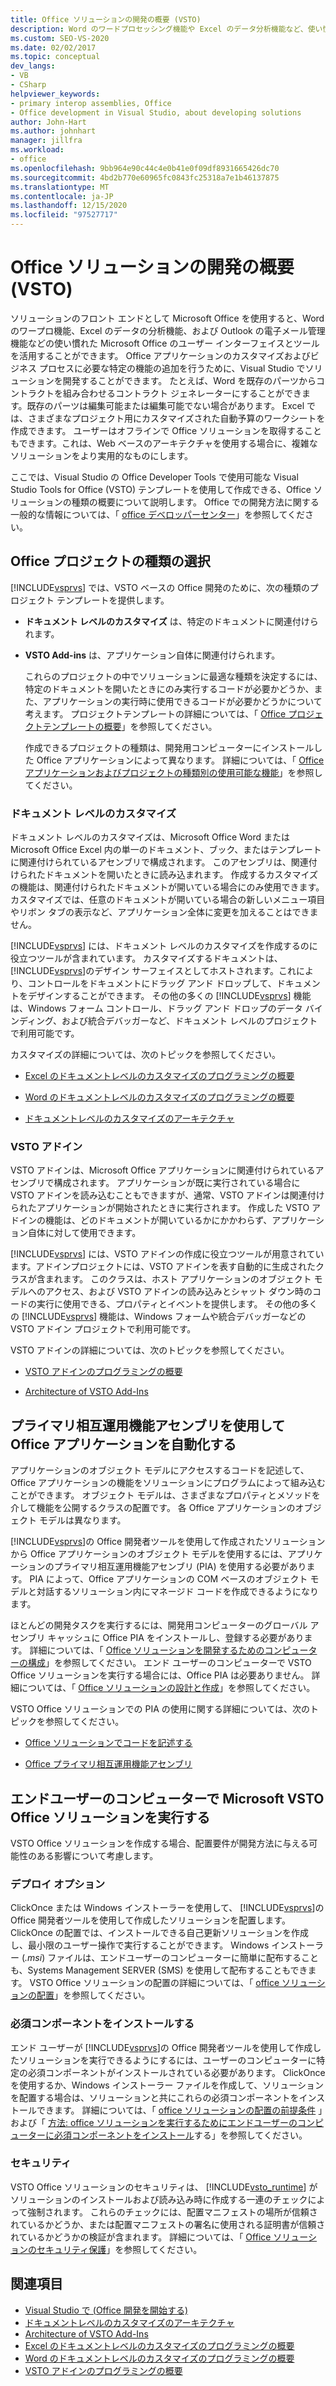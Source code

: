 ```yaml
---
title: Office ソリューションの開発の概要 (VSTO)
description: Word のワードプロセッシング機能や Excel のデータ分析機能など、使い慣れた Microsoft Office ユーザーインターフェイスとツールのカスタマイズを開発する方法について説明します。
ms.custom: SEO-VS-2020
ms.date: 02/02/2017
ms.topic: conceptual
dev_langs:
- VB
- CSharp
helpviewer_keywords:
- primary interop assemblies, Office
- Office development in Visual Studio, about developing solutions
author: John-Hart
ms.author: johnhart
manager: jillfra
ms.workload:
- office
ms.openlocfilehash: 9bb964e90c44c4e0b41e0f09df8931665426dc70
ms.sourcegitcommit: 4bd2b770e60965fc0843fc25318a7e1b46137875
ms.translationtype: MT
ms.contentlocale: ja-JP
ms.lasthandoff: 12/15/2020
ms.locfileid: "97527717"
---
```

# <a name="office-solutions-development-overview-vsto"></a>Office ソリューションの開発の概要 (VSTO)
  ソリューションのフロント エンドとして Microsoft Office を使用すると、Word のワープロ機能、Excel のデータの分析機能、および Outlook の電子メール管理機能などの使い慣れた Microsoft Office のユーザー インターフェイスとツールを活用することができます。 Office アプリケーションのカスタマイズおよびビジネス プロセスに必要な特定の機能の追加を行うために、Visual Studio でソリューションを開発することができます。 たとえば、Word を既存のパーツからコントラクトを組み合わせるコントラクト ジェネレーターにすることができます。既存のパーツは編集可能または編集可能でない場合があります。 Excel では、さまざまなプロジェクト用にカスタマイズされた自動予算のワークシートを作成できます。 ユーザーはオフラインで Office ソリューションを取得することもできます。これは、Web ベースのアーキテクチャを使用する場合に、複雑なソリューションをより実用的なものにします。

 ここでは、Visual Studio の Office Developer Tools で使用可能な Visual Studio Tools for Office (VSTO) テンプレートを使用して作成できる、Office ソリューションの種類の概要について説明します。 Office での開発方法に関する一般的な情報については、「 [office デベロッパーセンター](https://developer.microsoft.com/office)」を参照してください。

## <a name="choose-an-office-project-type"></a>Office プロジェクトの種類の選択
 [!INCLUDE[vsprvs](../sharepoint/includes/vsprvs-md.md)] では、VSTO ベースの Office 開発のために、次の種類のプロジェクト テンプレートを提供します。

- **ドキュメント レベルのカスタマイズ** は、特定のドキュメントに関連付けられます。

- **VSTO Add-ins** は、アプリケーション自体に関連付けられます。

  これらのプロジェクトの中でソリューションに最適な種類を決定するには、特定のドキュメントを開いたときにのみ実行するコードが必要かどうか、また、アプリケーションの実行時に使用できるコードが必要かどうかについて考えます。 プロジェクトテンプレートの詳細については、「 [Office プロジェクトテンプレートの概要](../vsto/office-project-templates-overview.md)」を参照してください。

  作成できるプロジェクトの種類は、開発用コンピューターにインストールした Office アプリケーションによって異なります。 詳細については、「 [Office アプリケーションおよびプロジェクトの種類別の使用可能な機能](../vsto/features-available-by-office-application-and-project-type.md)」を参照してください。

### <a name="document-level-customizations"></a>ドキュメント レベルのカスタマイズ
 ドキュメント レベルのカスタマイズは、Microsoft Office Word または Microsoft Office Excel 内の単一のドキュメント、ブック、またはテンプレートに関連付けられているアセンブリで構成されます。 このアセンブリは、関連付けられたドキュメントを開いたときに読み込まれます。 作成するカスタマイズの機能は、関連付けられたドキュメントが開いている場合にのみ使用できます。 カスタマイズでは、任意のドキュメントが開いている場合の新しいメニュー項目やリボン タブの表示など、アプリケーション全体に変更を加えることはできません。

 [!INCLUDE[vsprvs](../sharepoint/includes/vsprvs-md.md)] には、ドキュメント レベルのカスタマイズを作成するのに役立つツールが含まれています。 カスタマイズするドキュメントは、 [!INCLUDE[vsprvs](../sharepoint/includes/vsprvs-md.md)]のデザイン サーフェイスとしてホストされます。これにより、コントロールをドキュメントにドラッグ アンド ドロップして、ドキュメントをデザインすることができます。 その他の多くの [!INCLUDE[vsprvs](../sharepoint/includes/vsprvs-md.md)] 機能は、Windows フォーム コントロール、ドラッグ アンド ドロップのデータ バインディング、および統合デバッガーなど、ドキュメント レベルのプロジェクトで利用可能です。

 カスタマイズの詳細については、次のトピックを参照してください。

- [Excel のドキュメントレベルのカスタマイズのプログラミングの概要](../vsto/getting-started-programming-document-level-customizations-for-excel.md)

- [Word のドキュメントレベルのカスタマイズのプログラミングの概要](../vsto/getting-started-programming-document-level-customizations-for-word.md)

- [ドキュメントレベルのカスタマイズのアーキテクチャ](../vsto/architecture-of-document-level-customizations.md)

### <a name="vsto-add-ins"></a>VSTO アドイン
 VSTO アドインは、Microsoft Office アプリケーションに関連付けられているアセンブリで構成されます。 アプリケーションが既に実行されている場合に VSTO アドインを読み込むこともできますが、通常、VSTO アドインは関連付けられたアプリケーションが開始されたときに実行されます。 作成した VSTO アドインの機能は、どのドキュメントが開いているかにかかわらず、アプリケーション自体に対して使用できます。

 [!INCLUDE[vsprvs](../sharepoint/includes/vsprvs-md.md)] には、VSTO アドインの作成に役立つツールが用意されています。アドインプロジェクトには、VSTO アドインを表す自動的に生成されたクラスが含まれます。 このクラスは、ホスト アプリケーションのオブジェクト モデルへのアクセス、および VSTO アドインの読み込みとシャット ダウン時のコードの実行に使用できる、プロパティとイベントを提供します。 その他の多くの [!INCLUDE[vsprvs](../sharepoint/includes/vsprvs-md.md)] 機能は、Windows フォームや統合デバッガーなどの VSTO アドイン プロジェクトで利用可能です。

 VSTO アドインの詳細については、次のトピックを参照してください。

- [VSTO アドインのプログラミングの概要](../vsto/getting-started-programming-vsto-add-ins.md)

- [Architecture of VSTO Add-Ins](../vsto/architecture-of-vsto-add-ins.md)

## <a name="automate-office-applications-by-using-primary-interop-assemblies"></a>プライマリ相互運用機能アセンブリを使用して Office アプリケーションを自動化する
 アプリケーションのオブジェクト モデルにアクセスするコードを記述して、Office アプリケーションの機能をソリューションにプログラムによって組み込むことができます。 オブジェクト モデルは、さまざまなプロパティとメソッドを介して機能を公開するクラスの配置です。 各 Office アプリケーションのオブジェクト モデルは異なります。

 [!INCLUDE[vsprvs](../sharepoint/includes/vsprvs-md.md)]の Office 開発者ツールを使用して作成されたソリューションから Office アプリケーションのオブジェクト モデルを使用するには、アプリケーションのプライマリ相互運用機能アセンブリ (PIA) を使用する必要があります。 PIA によって、Office アプリケーションの COM ベースのオブジェクト モデルと対話するソリューション内にマネージド コードを作成できるようになります。

 ほとんどの開発タスクを実行するには、開発用コンピューターのグローバル アセンブリ キャッシュに Office PIA をインストールし、登録する必要があります。 詳細については、「 [Office ソリューションを開発するためのコンピューターの構成](../vsto/configuring-a-computer-to-develop-office-solutions.md)」を参照してください。 エンド ユーザーのコンピューターで VSTO Office ソリューションを実行する場合には、Office PIA は必要ありません。 詳細については、「 [Office ソリューションの設計と作成](../vsto/designing-and-creating-office-solutions.md)」を参照してください。

 VSTO Office ソリューションでの PIA の使用に関する詳細については、次のトピックを参照してください。

- [Office ソリューションでコードを記述する](../vsto/writing-code-in-office-solutions.md)

- [Office プライマリ相互運用機能アセンブリ](../vsto/office-primary-interop-assemblies.md)

## <a name="run-microsoft-vsto-office-solutions-on-end-user-computers"></a>エンドユーザーのコンピューターで Microsoft VSTO Office ソリューションを実行する
 VSTO Office ソリューションを作成する場合、配置要件が開発方法に与える可能性のある影響について考慮します。

### <a name="deployment-options"></a>デプロイ オプション
 ClickOnce または Windows インストーラーを使用して、 [!INCLUDE[vsprvs](../sharepoint/includes/vsprvs-md.md)]の Office 開発者ツールを使用して作成したソリューションを配置します。 ClickOnce の配置では、インストールできる自己更新ソリューションを作成し、最小限のユーザー操作で実行することができます。 Windows インストーラー (*.msi*) ファイルは、エンドユーザーのコンピューターに簡単に配布することも、Systems Management SERVER (SMS) を使用して配布することもできます。 VSTO Office ソリューションの配置の詳細については、「 [office ソリューションの配置](../vsto/deploying-an-office-solution.md)」を参照してください。

### <a name="install-prerequisites"></a>必須コンポーネントをインストールする
 エンド ユーザーが [!INCLUDE[vsprvs](../sharepoint/includes/vsprvs-md.md)]の Office 開発者ツールを使用して作成したソリューションを実行できるようにするには、ユーザーのコンピューターに特定の必須コンポーネントがインストールされている必要があります。 ClickOnce を使用するか、Windows インストーラー ファイルを作成して、ソリューションを配置する場合は、ソリューションと共にこれらの必須コンポーネントをインストールできます。 詳細については、「 [office ソリューションの配置の前提条件](/previous-versions/bb608617(v=vs.110)) 」および「 [方法: office ソリューションを実行するためにエンドユーザーのコンピューターに必須コンポーネントをインストール](/previous-versions/bb608608(v=vs.110))する」を参照してください。

### <a name="security"></a>セキュリティ
 VSTO Office ソリューションのセキュリティは、 [!INCLUDE[vsto_runtime](../vsto/includes/vsto-runtime-md.md)] がソリューションのインストールおよび読み込み時に作成する一連のチェックによって強制されます。 これらのチェックには、配置マニフェストの場所が信頼されているかどうか、または配置マニフェストの署名に使用される証明書が信頼されているかどうかの検証が含まれます。 詳細については、「 [Office ソリューションのセキュリティ保護](../vsto/securing-office-solutions.md)」を参照してください。

## <a name="see-also"></a>関連項目
- [Visual Studio で &#40;Office 開発を開始する&#41;](../vsto/getting-started-office-development-in-visual-studio.md)
- [ドキュメントレベルのカスタマイズのアーキテクチャ](../vsto/architecture-of-document-level-customizations.md)
- [Architecture of VSTO Add-Ins](../vsto/architecture-of-vsto-add-ins.md)
- [Excel のドキュメントレベルのカスタマイズのプログラミングの概要](../vsto/getting-started-programming-document-level-customizations-for-excel.md)
- [Word のドキュメントレベルのカスタマイズのプログラミングの概要](../vsto/getting-started-programming-document-level-customizations-for-word.md)
- [VSTO アドインのプログラミングの概要](../vsto/getting-started-programming-vsto-add-ins.md)
